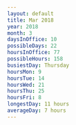 ```yaml
---
layout: default
title: Mar 2018
year: 2018
month: 3
daysInOffice: 10
possibleDays: 22
hoursInOffice: 77
possibleHours: 158
busiestDay: Thursday
hoursMon: 9
hoursTue: 14
hoursWed: 21
hoursThu: 25
hoursFri: 8
longestDay: 11 hours
averageDay: 7 hours
---
```

